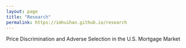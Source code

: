 ```yaml
---
layout: page
title: "Research"
permalink: https://imhuihan.github.io/research
---
```


Price Discrimination and Adverse Selection in the U.S. Mortgage Market